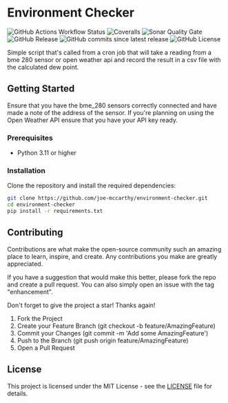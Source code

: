 # Environment Checker

![GitHub Actions Workflow Status](https://img.shields.io/github/actions/workflow/status/joe-mccarthy/environment-checker/build-test.yml?cacheSeconds=1)
![Coveralls](https://img.shields.io/coverallsCoverage/github/joe-mccarthy/environment-checker?cacheSeconds=1)
![Sonar Quality Gate](https://img.shields.io/sonar/quality_gate/joe-mccarthy_environment-checker?server=https%3A%2F%2Fsonarcloud.io&cacheSeconds=1)
![GitHub Release](https://img.shields.io/github/v/release/joe-mccarthy/environment-checker?sort=semver&cacheSeconds=1)
![GitHub commits since latest release](https://img.shields.io/github/commits-since/joe-mccarthy/environment-checker/latest?cacheSeconds=1)
![GitHub License](https://img.shields.io/github/license/joe-mccarthy/environment-checker?cacheSeconds=1)

Simple script that's called from a cron job that will take a reading from a bme 280 sensor or open weather api and record the result in a csv file with the calculated dew point.

## Getting Started

Ensure that you have the bme_280 sensors correctly connected and have made a note of the address of the sensor. If you're planning on using the Open Weather API ensure that you have your API key ready.

### Prerequisites

- Python 3.11 or higher

### Installation

Clone the repository and install the required dependencies:

```bash
git clone https://github.com/joe-mccarthy/environment-checker.git
cd environment-checker
pip install -r requirements.txt
```

## Contributing

Contributions are what make the open-source community such an amazing place to learn, inspire, and create. Any contributions you make are greatly appreciated.

If you have a suggestion that would make this better, please fork the repo and create a pull request. You can also simply open an issue with the tag "enhancement".

Don't forget to give the project a star! Thanks again!

1. Fork the Project
1. Create your Feature Branch (git checkout -b feature/AmazingFeature)
1. Commit your Changes (git commit -m 'Add some AmazingFeature')
1. Push to the Branch (git push origin feature/AmazingFeature)
1. Open a Pull Request

## License

This project is licensed under the MIT License - see the [LICENSE](LICENSE) file for details.
